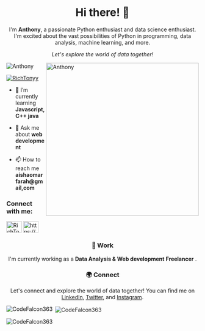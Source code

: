 <!-- Header -->
<h1 align="center">Hi there! 👋</h1>

<!-- Introduction -->
<p align="center">
  I'm <strong>Anthony</strong>, a passionate Python enthusiast and data science enthusiast.
  I'm excited about the vast possibilities of Python in programming, data analysis, machine learning, and more.
</p>

<!-- Bio -->
<p align="center">
  <em>Let's explore the world of data together!</em>
</p>

<!-- Photo -->
<img align="right" alt="Anthony" width="400" src="https://richtony.dev/wp-content/uploads/2023/10/richtonyy_1697661547063-e1697661617609.jpeg">
<p align="left"> <img src="https://komarev.com/ghpvc/?username=CodeFalcon363&label=Profile%20views&color=0e75b6&style=flat" alt="Anthony" /> </p>

<p align="left"> <a href="https://twitter.com/RichTonyy" target="blank"><img src="https://img.shields.io/twitter/follow/RichTonyy?logo=twitter&style=for-the-badge" alt="RichTonyy" /></a> </p>

- 🌱 I’m currently learning **Javascript,C++ java**

- 💬 Ask me about **web development**

- 📫 How to reach me **aishaomarfarah@gmail,com**

<!-- Connect with Me -->
<h3 align="left">Connect with me:</h3>
<p align="left">
<a href="https://twitter.com/RichTonyy" target="blank"><img align="center" src="https://raw.githubusercontent.com/rahuldkjain/github-profile-readme-generator/master/src/images/icons/Social/twitter.svg" alt="RichTonyy" height="30" width="40" /></a>
<a href="https://linkedin.com/in/https://www.linkedin.com/in/oise/" target="blank"><img align="center" src="https://raw.githubusercontent.com/rahuldkjain/github-profile-readme-generator/master/src/images/icons/Social/linked-in-alt.svg" alt="https://www.linkedin.com/in/oise/" height="30" width="40" /></a>
</p>







<!-- Work Experience -->
<h3 align="center">💼 Work</h3>
<p align="center">
  I'm currently working as a <strong>Data Analysis & Web development</strong> <strong>Freelancer</strong> <!--, where I [briefly describe your responsibilities and achievements]-->.
</p>

<h3 align="center">🌍 Connect</h3>
<p align="center">
  Let's connect and explore the world of data together! You can find me on <a href="https://www.linkedin.com/in/oise">LinkedIn</a>, <a href="https://twitter.com/RichTonyy">Twitter</a>, and <a href="https://www.Instagram.com/richtony.dev">Instagram</a>.
</p>

<!-- GitHub Stats -->
<p><img align="left" src="https://github-readme-stats.vercel.app/api/top-langs?username=CodeFalcon363&show_icons=true&locale=en&layout=compact" alt="CodeFalcon363" /></p>

<p>&nbsp;<img align="center" src="https://github-readme-stats.vercel.app/api?username=CodeFalcon363&show_icons=true&locale=en" alt="CodeFalcon363" /></p>

<p><img align="center" src="https://github-readme-streak-stats.herokuapp.com/?user=CodeFalcon363&" alt="CodeFalcon363" /></p>

<!---
CodeFalcon363/CodeFalcon363 is a ✨ special ✨ repository because its `README.md` (this file) appears on your GitHub profile.
You can click the Preview link to take a look at your changes.
--->
